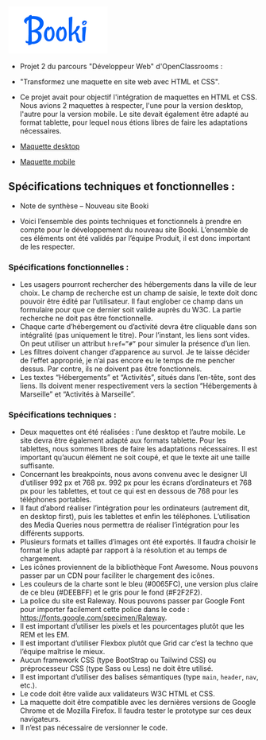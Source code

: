 ![Logo Booki](assets/logo/Booki.png)

- Projet 2 du parcours "Développeur Web" d'OpenClassrooms :
- "Transformez une maquette en site web avec HTML et CSS".

- Ce projet avait pour objectif l'intégration de maquettes en HTML et CSS.
  Nous avions 2 maquettes à respecter, l'une pour la version desktop, l'autre pour la version mobile.
  Le site devait également être adapté au format tablette, pour lequel nous étions libres de faire les adaptations nécessaires.

- [Maquette desktop](docs/maquette_desktop.png)
- [Maquette mobile](docs/maquette_mobile.png)

## Spécifications techniques et fonctionnelles :

- Note de synthèse – Nouveau site Booki

- Voici l’ensemble des points techniques et fonctionnels à prendre en
  compte pour le développement du nouveau site Booki. L’ensemble de ces
  éléments ont été validés par l’équipe Produit, il est donc important de les
  respecter.

### Spécifications fonctionnelles :

- Les usagers pourront rechercher des hébergements dans la ville de
  leur choix. Le champ de recherche est un champ de saisie, le texte
  doit donc pouvoir être édité par l’utilisateur. Il faut englober ce
  champ dans un formulaire pour que ce dernier soit valide auprès du
  W3C. La partie recherche ne doit pas être fonctionnelle.
- Chaque carte d’hébergement ou d’activité devra être cliquable dans
  son intégralité (pas uniquement le titre). Pour l’instant, les liens sont
  vides. On peut utiliser un attribut `href=”#”` pour simuler la
  présence d’un lien.
- Les filtres doivent changer d’apparence au survol. Je te laisse décider
  de l’effet approprié, je n’ai pas encore eu le temps de me pencher
  dessus. Par contre, ils ne doivent pas être fonctionnels.
- Les textes “Hébergements” et “Activités”, situés dans l’en-tête, sont
  des liens. Ils doivent mener respectivement vers la section
  “Hébergements à Marseille” et “Activités à Marseille”.

### Spécifications techniques :

- Deux maquettes ont été réalisées : l’une desktop et l’autre mobile. Le
  site devra être également adapté aux formats tablette. Pour les
  tablettes, nous sommes libres de faire les adaptations nécessaires. Il
  est important qu’aucun élément ne soit coupé, et que le texte ait
  une taille suffisante.
- Concernant les breakpoints, nous avons convenu avec le designer UI
  d’utiliser 992 px et 768 px.
  992 px pour les écrans d’ordinateurs et 768 px pour les tablettes, et
  tout ce qui est en dessous de 768 pour les téléphones portables.
- Il faut d’abord réaliser l’intégration pour les ordinateurs (autrement
  dit, en desktop first), puis les tablettes et enfin les téléphones.
  L’utilisation des Media Queries nous permettra de réaliser
  l’intégration pour les différents supports.
- Plusieurs formats et tailles d’images ont été exportés. Il faudra choisir
  le format le plus adapté par rapport à la résolution et au temps de
  chargement.
- Les icônes proviennent de la bibliothèque Font Awesome. Nous
  pouvons passer par un CDN pour faciliter le chargement des icônes.
- Les couleurs de la charte sont le bleu (#0065FC), une version plus
  claire de ce bleu (#DEEBFF) et le gris pour le fond (#F2F2F2).
- La police du site est Raleway. Nous pouvons passer par Google Font
  pour importer facilement cette police dans le code :
  https://fonts.google.com/specimen/Raleway.
- Il est important d’utiliser les pixels et les pourcentages plutôt que les
  REM et les EM.
- Il est important d’utiliser Flexbox plutôt que Grid car c’est la techno
  que l’équipe maîtrise le mieux.
- Aucun framework CSS (type BootStrap ou Tailwind CSS) ou
  préprocesseur CSS (type Sass ou Less) ne doit être utilisé.
- Il est important d’utiliser des balises sémantiques (type `main`,
  `header`, `nav`, etc.).
- Le code doit être valide aux validateurs W3C HTML et CSS.
- La maquette doit être compatible avec les dernières versions de
  Google Chrome et de Mozilla Firefox. Il faudra tester le prototype sur
  ces deux navigateurs.
- Il n’est pas nécessaire de versionner le code.
